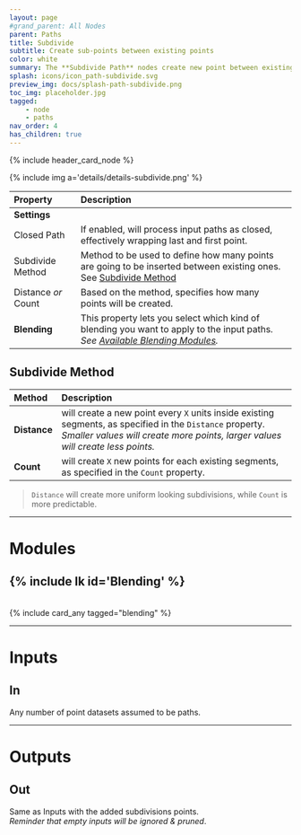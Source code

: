 ```yaml
---
layout: page
#grand_parent: All Nodes
parent: Paths
title: Subdivide
subtitle: Create sub-points between existing points
color: white
summary: The **Subdivide Path** nodes create new point between existing ones on a path. Define closure behavior, choose a subdivide method (Distance or Count), and specify an amount. Opt for blending options to refine subpoints further.
splash: icons/icon_path-subdivide.svg
preview_img: docs/splash-path-subdivide.png
toc_img: placeholder.jpg
tagged: 
    - node
    - paths
nav_order: 4
has_children: true
---
```


{% include header_card_node %}

{% include img a='details/details-subdivide.png' %} 

| Property       | Description          |
|:-------------|:------------------|
|**Settings**||
| Closed Path           | If enabled, will process input paths as closed, effectively wrapping last and first point.  |
| Subdivide Method      | Method to be used to define how many points are going to be inserted between existing ones.<br>See [Subdivide Method](#subdivide-method)   |
| Distance *or* Count      | Based on the method, specifies how many points will be created. |
| **Blending**           | This property lets you select which kind of blending you want to apply to the input paths.<br>*See [Available Blending Modules](#available-blending-modules).*|

## Subdivide Method

| Method       | Description          |
|:-------------|:------------------|
| **Distance**           | will create a new point every `X` units inside existing segments, as specified in the `Distance` property.<br>*Smaller values will create more points, larger values will create less points.*  |
| **Count**           | will create `X` new points for each existing segments, as specified in the `Count` property.  |

> `Distance` will create more uniform looking subdivisions, while `Count` is more predictable.

---
# Modules

## {% include lk id='Blending' %}
<br>
{% include card_any tagged="blending" %}

---
# Inputs
## In
Any number of point datasets assumed to be paths.

---
# Outputs
## Out
Same as Inputs with the added subdivisions points.  
*Reminder that empty inputs will be ignored & pruned*.